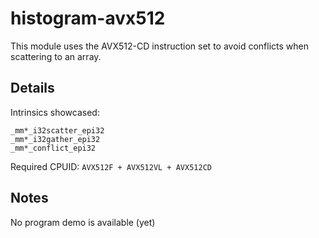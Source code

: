 # histogram-avx512

This module uses the AVX512-CD instruction set to avoid conflicts when scattering to an array.

## Details

Intrinsics showcased:
```
_mm*_i32scatter_epi32
_mm*_i32gather_epi32
_mm*_conflict_epi32
```
Required CPUID: `AVX512F + AVX512VL + AVX512CD`

## Notes

No program demo is available (yet)